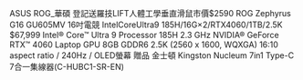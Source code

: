 ASUS ROG_華碩
登記送羅技LIFT人體工學垂直滑鼠市價$2590
ROG Zephyrus G16 GU605MV 16吋電競
IntelCoreUltra9 185H/16G×2/RTX4060/1TB/2.5K
$67,999
Intel® Core™ Ultra 9 Processor 185H 2.3 GHz
NVIDIA® GeForce RTX™ 4060 Laptop GPU 8GB GDDR6
2.5K (2560 x 1600, WQXGA) 16:10 aspect ratio / 240Hz / OLED螢幕
贈品
金士頓 Kingston Nucleum 7in1 Type-C 7合一集線器(C-HUBC1-SR-EN)